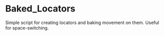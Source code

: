 # Baked_Locators
Simple script for creating locators and baking movement on them. Useful for space-switching.
